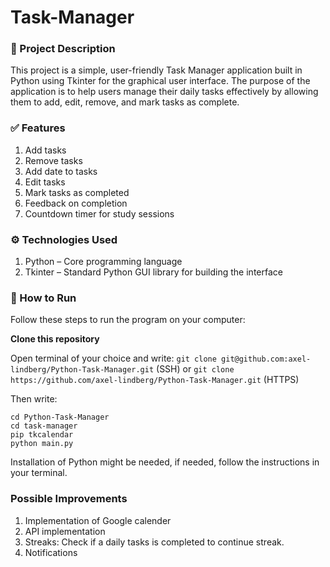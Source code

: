 # Task-Manager

### 📌 Project Description
This project is a simple, user-friendly Task Manager application built in Python using Tkinter for the graphical user interface. The purpose of the application is to help users manage their daily tasks effectively by allowing them to add, edit, remove, and mark tasks as complete.

### ✅ Features
1. Add tasks
2. Remove tasks
3. Add date to tasks
4. Edit tasks
5. Mark tasks as completed
6. Feedback on completion
7. Countdown timer for study sessions

### ⚙️ Technologies Used
1. Python – Core programming language
2. Tkinter – Standard Python GUI library for building the interface

### 🚀 How to Run
Follow these steps to run the program on your computer:

**Clone this repository**

Open terminal of your choice and write:
`git clone git@github.com:axel-lindberg/Python-Task-Manager.git` (SSH)
or `git clone https://github.com/axel-lindberg/Python-Task-Manager.git` (HTTPS)

Then write:
```
cd Python-Task-Manager
cd task-manager
pip tkcalendar
python main.py
```
Installation of Python might be needed, if needed, follow the instructions in your terminal.

### Possible Improvements
1. Implementation of Google calender
2. API implementation
3. Streaks: Check if a daily tasks is completed to continue streak.
4. Notifications



